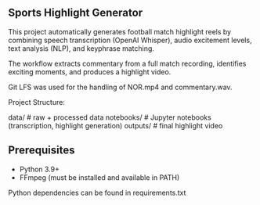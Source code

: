 ## Sports Highlight Generator

This project automatically generates football match highlight reels by combining speech transcription (OpenAI Whisper), audio excitement levels, text analysis (NLP), and keyphrase matching.

The workflow extracts commentary from a full match recording, identifies exciting moments, and produces a highlight video.

Git LFS was used for the handling of NOR.mp4 and commentary.wav.

Project Structure:

data/         # raw + processed data
notebooks/    # Jupyter notebooks (transcription, highlight generation)
outputs/      # final highlight video

## Prerequisites
- Python 3.9+
- FFmpeg (must be installed and available in PATH)

Python dependencies can be found in requirements.txt 



